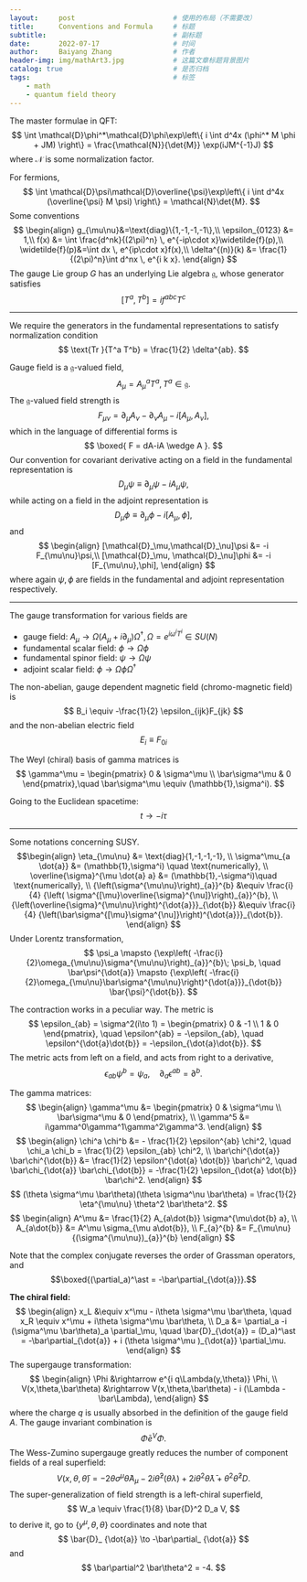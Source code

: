 ```yaml
---
layout:     post   				        # 使用的布局（不需要改）
title:      Conventions and Formula 	# 标题 
subtitle:                               # 副标题
date:       2022-07-17 				    # 时间
author:     Baiyang Zhang 				# 作者
header-img: img/mathArt3.jpg 	        # 这篇文章标题背景图片
catalog: true 						    # 是否归档
tags:								    # 标签
    - math
    - quantum field theory
---
```


The master formulae in QFT:
$$
  \int \mathcal{D}\phi^*\mathcal{D}\phi\exp\left\{ i \int d^4x (\phi^* M \phi + JM) \right\} = \frac{\mathcal{N}}{\det{M}} \exp(iJM^{-1}J)
$$
where $\mathcal{N}$ is some normalization factor.

For fermions,
$$
  \int \mathcal{D}\psi\mathcal{D}\overline{\psi}\exp\left\{ i \int d^4x (\overline{\psi} M \psi) \right\} = \mathcal{N}\det{M}.
$$
Some conventions
$$
\begin{align}
  g_{\mu\nu}&=\text{diag}\{1,-1,-1,-1\},\\
  \epsilon_{0123} &= 1,\\
  f(x) &= \int \frac{d^nk}{(2\pi)^n} \, e^{-ip\cdot x}\widetilde{f}(p),\\
  \widetilde{f}(p)&=\int dx \, e^{ip\cdot x}f(x),\\
  \delta^{(n)}(k) &= \frac{1}{(2\pi)^n}\int d^nx \, e^{i k x}.
\end{align}
$$
The gauge Lie group $G$ has an underlying Lie algebra $\mathfrak{g}$, whose generator satisfies
$$
  [T^a,T^b] = i f^{abc} T^c
$$
- - -

We require the generators in the fundamental representations to satisfy normalization condition
$$
  \text{Tr }{T^a T^b} = \frac{1}{2} \delta^{ab}.
$$

Gauge field is a $\mathfrak{g}$-valued field,
$$
 A_\mu = A_\mu^a T^a, \, T^a \in \mathfrak{g}.
$$
The $\mathfrak{g}$-valued field strength is
$$
  F_{\mu\nu} = \partial_\mu A_\nu - \partial_\nu A_\mu -i[A_\mu, A_\nu],
$$
which in the language of differential forms is 
$$
\boxed{
F = dA-iA \wedge A
}.
$$
Our convention for covariant derivative acting on a field in the fundamental representation is
$$
  D_{\mu}{\psi} \equiv \partial_\mu \psi -i A_\mu \psi,
$$
while acting on a field in the adjoint representation is
$$
  D_{\mu}{\phi} \equiv \partial_\mu \phi -i [A_\mu,\phi],
$$
and
$$
\begin{align}
  [\mathcal{D}_\mu,\mathcal{D}_\nu]\psi &= -i F_{\mu\nu}\psi,\\
  [\mathcal{D}_\mu, \mathcal{D}_\nu]\phi &= -i [F_{\mu\nu},\phi],
\end{align}
$$
where again $\psi,\phi$ are fields in the fundamental and adjoint representation respectively.

- - -

The gauge transformation for various fields are

- gauge field: $A_\mu \to \Omega (A_\mu + i \partial_\mu) \Omega ^{\dagger},\, \Omega=e^{i \omega^i T^i} \in SU(N)$
- fundamental scalar field:  $\phi \to \Omega \phi$
- fundamental spinor field:  $\psi \to \Omega \psi$
- adjoint scalar field:      $\phi \to \Omega \phi \Omega^\dagger$

The non-abelian, gauge dependent magnetic field (chromo-magnetic field) is
$$
  B_i \equiv -\frac{1}{2} \epsilon_{ijk}F_{jk}
$$
and the non-abelian electric field
$$
  E_i \equiv F_{0i}
$$

The Weyl (chiral) basis of gamma matrices is
$$
\gamma^\mu =
 \begin{pmatrix}
   0 & \sigma^\mu \\
   \bar\sigma^\mu & 0
 \end{pmatrix},\quad \bar\sigma^\mu \equiv (\mathbb{1},\sigma^i).
$$

Going to the Euclidean spacetime: 
$$
    t\to -i\tau
$$

- - -

Some notations concerning SUSY.
$$\begin{align}
    \eta_{\mu\nu} &= \text{diag}{1,-1,-1,-1}, \\
    \sigma^\mu_{a \dot{a}} &= (\mathbb{1},\sigma^i)  \quad \text{numerically}, \\
    \overline{\sigma}^{\mu \dot{a} a} &= (\mathbb{1},-\sigma^i)\quad \text{numerically}, \\
    {\left(\sigma^{\mu\nu}\right)_{a}}^{b} &\equiv \frac{i}{4} {\left( \sigma^{[\mu}\overline{\sigma}^{\nu]}\right)_{a}}^{b}, \\
    {\left(\overline{\sigma}^{\mu\nu}\right)^{\dot{a}}}_{\dot{b}} &\equiv \frac{i}{4} {\left(\bar\sigma^{[\mu}\sigma^{\nu]}\right)^{\dot{a}}}_{\dot{b}}.
\end{align}
$$
Under Lorentz transformation,
$$
    \psi_a \mapsto {\exp\left( -\frac{i}{2}\omega_{\mu\nu}\sigma^{\mu\nu}\right)_{a}}^{b}\; \psi_b, \quad 
    \bar\psi^{\dot{a}} \mapsto {\exp\left( -\frac{i}{2}\omega_{\mu\nu}\bar\sigma^{\mu\nu}\right)^{\dot{a}}}_{\dot{b}} \bar{\psi}^{\dot{b}}.
$$

The contraction works in a peculiar way. The metric is
$$
  \epsilon_{ab} = \sigma^2(i\to 1) = 
  \begin{pmatrix}
  0 & -1 \\ 1 & 0
  \end{pmatrix}, \quad 
  \epsilon^{ab} = -\epsilon_{ab}, \quad \epsilon^{\dot{a}\dot{b}} = -\epsilon_{\dot{a}\dot{b}}. 
$$
The metric acts from left on a field, and acts from right to a derivative,
$$
  \epsilon_{ab} \psi^b = \psi_a, \quad \partial_a \epsilon^{ab} = \partial^b.
$$

The gamma matrices:
$$
\begin{align}
    \gamma^\mu &= \begin{pmatrix}
    0 & \sigma^\mu \\
    \bar\sigma^\mu & 0
    \end{pmatrix}, \\
    \gamma^5 &= i\gamma^0\gamma^1\gamma^2\gamma^3.
\end{align}
$$
$$
\begin{align}
    \chi^a \chi^b &= - \frac{1}{2} \epsilon^{ab} \chi^2, \quad 
    \chi_a \chi_b =   \frac{1}{2} \epsilon_{ab} \chi^2, \\
    \bar\chi^{\dot{a}} \bar\chi^{\dot{b}} &=  \frac{1}{2} \epsilon^{\dot{a} \dot{b}} \bar\chi^2, \quad 
    \bar\chi_{\dot{a}} \bar\chi_{\dot{b}} = -\frac{1}{2} \epsilon_{\dot{a} \dot{b}} \bar\chi^2.
\end{align}
$$
$$
(\theta \sigma^\mu \bar\theta)(\theta \sigma^\nu \bar\theta) = \frac{1}{2} \eta^{\mu\nu} \theta^2 \bar\theta^2.
$$ 
$$
\begin{align}
  A^\mu &= \frac{1}{2} A_{a\dot{b}} \sigma^{\mu\dot{b} a}, \\
  A_{a\dot{b}} &= A^\mu \sigma_{\mu a\dot{b}}, \\
  F_{a}^{b} &= F_{\mu\nu} {(\sigma^{\mu\nu})_{a}}^{b}
\end{align}
$$

Note that the complex conjugate reverses the order of Grassman operators, and 
$$\boxed{(\partial_a)^\ast = -\bar\partial_{\dot{a}}}.$$

**The chiral field:**
$$
\begin{align}
    x_L &\equiv x^\mu - i\theta \sigma^\mu \bar\theta, \quad 
    x_R \equiv x^\mu + i\theta \sigma^\mu \bar\theta, \\
    D_a &= \partial_a -i (\sigma^\mu \bar\theta)_a \partial_\mu, \quad 
    \bar{D}_{\dot{a}} = (D_a)^\ast = -\bar\partial_{\dot{a}} + i (\theta \sigma^\mu )_{\dot{a}} \partial_\mu.
\end{align}
$$
The supergauge transformation:
$$
\begin{align}
    \Phi &\rightarrow e^{i q\Lambda(y,\theta)} \Phi, \\
    V(x,\theta,\bar\theta) &\rightarrow  V(x,\theta,\bar\theta) - i (\Lambda - \bar\Lambda),
\end{align}
$$
where the charge $q$ is usually absorbed in the definition of the gauge field $A$. The gauge invariant combination is 
$$ 
  \bar\Phi e^{V} \Phi.
$$ 
The Wess-Zumino supergauge greatly reduces the number of component fields of a real superfield:
$$
  V(x,\theta,\bar\theta) = -2 \theta \sigma^\mu \bar\theta A_\mu -2i\bar\theta^2 (\theta\lambda) + 2i \theta^2 \bar\theta\bar\lambda + \theta^2 \bar\theta^2 D.
$$ 
The super-generalization of field strength is a left-chiral superfield, 
$$
  W_a \equiv \frac{1}{8} \bar{D}^2 D_a V,
$$ to derive it, go to $\{y^\mu, \theta, \theta\}$ coordinates and note that 
$$
\bar{D}_ {\dot{a}} \to -\bar\partial_ {\dot{a}}
$$
and 
$$
\bar\partial^2 \bar\theta^2 = -4.
$$
